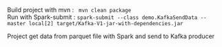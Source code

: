 Build project with mvn : ` mvn clean package` <br />
Run with Spark-submit : `spark-submit --class demo.KafkaSendData --master local[2] target/Kafka-V1-jar-with-dependencies.jar`

Project get data from parquet file with Spark and send to Kafka producer
